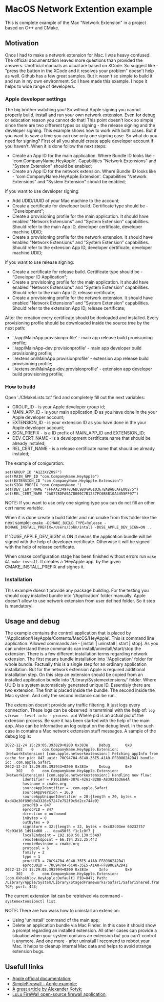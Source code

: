 # MacOS Network Extention example
This is complete example of the Mac "Network Extension" in a project based on C++ and CMake.

## Motivation
Once I had to make a network extension for Mac. I was heavy confused. The official documentation leaved more questions than provided the answers. Unofficial manuals as usual are based on XCode. So suggest like - "press the button in the XCode and it resolves your problem" doesn't help as well. Github has a few great samples. But it wasn't so simple to build it and run in my own environment. So I have made this example. I hope it helps to wide range of developers.

### Apple developer settings
The big brother watching you! So without Apple signing you cannot properly build, install and run your own network extension. Even for debug or education reason you cannot do that!
This point doesn't look so simple since there are two different types os signing - the release signing and the developer signing. This example shows how to work with both cases. But  if you want to save a time you can use only one signing case.
So what do you need for signing? First of all you should create apple developer account if you haven't. When it is done follow the next steps:
* Create an App ID for the main application. Where Bundle ID looks like - 'com.CompanyName.HeyApple'. Capabilities "Network Extensions" and "System Extension" should be enabled;
* Create an App ID for the network extension. Where Bundle ID looks like - 'com.CompanyName.HeyApple.Extension'. Capabilities "Network Extensions" and "System Extension" should be enabled;

If you want to use developer signing:
* Add  UDID/UUID of your Mac machine to the account;
* Create a certificate for developer build. Certificate type should be - "Development";
* Create a provisioning profile for the main application. It should have enabled "Network Extensions" and "System Extension" capabilities. Should refer to the main App ID, developer certificate, developer machine UDID;
* Create a provisioning profile for the network extension. It should have enabled "Network Extensions" and "System Extension" capabilities. Should refer to the extension App ID, developer certificate, developer machine UDID;

If you want to use release signing:
* Create a certificate for release build. Certificate type should be - "Developer ID Application";
* Create a provisioning profile for the main application. It should have enabled "Network Extensions" and "System Extension" capabilities. Should refer to the main App ID, release certificate;
* Create a provisioning profile for the network extension. It should have enabled "Network Extensions" and "System Extension" capabilities. Should refer to the extension App ID, release certificate;

After the creation every certificate should be donloaded and installed. Every provisioning profile should be downloaded inside the source tree by the next path:
* './app/MainApp.provisionprofile' - main app release build provisioning profile;
* './app/MainApp-dev.provisionprofile' - main app developer build provisioning profile;
* './extension/MainApp.provisionprofile' - extension app release build provisioning profile;
* './extension/MainApp-dev.provisionprofile' - extension app developer build provisioning profile;

### How to build
Open './CMakeLists.txt' find and completely fill out the next variables:
* GROUP_ID - is your Apple developer group id;
* MAIN_APP_ID - is your main application ID as you have done in the your Apple developer account;
* EXTENSION_ID - is your extension ID as you have done in the your Apple developer account;
* SIGN_PREFIX - is a ID prefix of MAIN_APP_ID and EXTENSION_ID;
* DEV_CERT_NAME - is a development certificate name that should be already instaled;
* REL_CERT_NAME - is a release certificate name that should be already instaled;

The example of coniguration:
```
set(GROUP_ID "A123XYZ09F")
set(MAIN_APP_ID "com.CompanyName.HeyApple")
set(EXTENSION_ID "com.CompanyName.HeyApple.Extension")
set(SIGN_PREFIX "com.CompanyName.")
set(DEV_CERT_NAME "FFFAA23497836BC9B0%A010367BABABCAFE00275")
set(REL_CERT_NAME "2A0778DFA9A78000C7B1237FC6B8B10A4455FF07")
```
NOTE: If you want to use only one signing type you can do not fill an other cert name variable.

When it is done create a build folder and run cmake from this folder like the next sample:
`cmake -DCMAKE_BUILD_TYPE=Release -DCMAKE_INSTALL_PREFIX=/Users/John/intall -DUSE_APPLE_DEV_SIGN=ON ..`

If 'DUSE_APPLE_DEV_SIGN' is ON it means the application bundle will be signed with the help of developer certificate.
Otherwise it will be signed with the help of release certificate.

When cmake configuration stage has been finished without errors run `make && make install`. It creates a 'HeyApple.app' by the given CMAKE_INSTALL_PREFIX and signes it.

### Installation
This example doesn't provide any package building. For the testing you should copy installed bundle into '/Application' folder manually. Apple doesn't allow to use network extension from user defined folder. So it step is mandatory!

## Usage and debug
The example contains the controll application that is placed by '/Application/HeyApple/Contents/MacOS/HeyApple'. This is command line application. Allowed commands are - [install | uninstall | start | stop]. As you can understand these commands can install/uninstall/start/stop the extension. There is a few different installation terms regarding network extension. The first means bundle installation into '/Application' folder for whole bundle. Factually this is a single step for an ordinary application installation. But for the network extension Apple is required additional installation step. On this step an extension should be copied from an installed application bundle into '/Library/Systemextensions/<UUID>' folder. Where UUID is a system automaticaly generated unique ID. Essentialy there are two extension. The first is placed inside the bundle. The second inside the Mac system. And only the second instance can be run.

The extension doesn't provide any traffic filtering. It just logs every connection. These logs can be observed in temrminal with the help of:
`log stream --level info --process pid`
Where pid is an actual pid of the extension process. Be sure it has been started with the help of the main app.
Also can be informative an log output on the debug level. In the such case in contains a Mac network extension stuff messages. A sample of the debug log is:
```
2022-12-24 15:29:05.393829+0200 0x383e     Debug       0x0                  302    0    com.CompanyName.HeyApple.Extension: (NetworkExtension) [com.apple.networkextension:] Fetching appInfo from cache for pid: 847 uuid: 70C94704-6C40-35E5-A1A0-FF89862A2D41 bundle id: .com.apple.Safari
2022-12-24 15:29:05.393943+0200 0x383e     Debug       0x0                  302    0    com.CompanyName.HeyApple.Extension: (NetworkExtension) [com.apple.networkextension:] Handling new flow:
        identifier = F101E8A8-387E-42A1-B28B-AB392163664A
        hostname = cmake.org
        sourceAppIdentifier = .com.apple.Safari
        sourceAppVersion = 16.0
        sourceAppUniqueIdentifier = 20:{length = 20, bytes = 0xd43e30f896b843326e57247e752f9c5d2cc744e9}
        procPID = 847
        eprocPID = 847
        direction = outbound
        inBytes = 0
        outBytes = 0
        signature = 32:{length = 32, bytes = 0xc82c03ee 60232757 f9c93d16 1d914d60 ... dea450f5 f1c1c0f7 }
        localEndpoint = 192.168.50.138:53497
        remoteEndpoint = 66.194.253.25:443
        remoteHostname = cmake.org
        protocol = 6
        family = 2
        type = 1
        procUUID = 70C94704-6C40-35E5-A1A0-FF89862A2D41
        eprocUUID = 70C94704-6C40-35E5-A1A0-FF89862A2D41
2022-12-24 15:29:05.393994+0200 0x383e     Info        0x0                  302    0    com.CompanyName.HeyApple.Extension: [com.Okhokhlov.HeyApple:Default] PID=847; Path: /Library/Apple/System/Library/StagedFrameworks/Safari/SafariShared.framework/Versions/A/XPCServices/com.apple.Safari.SearchHelper.xpc/Contents/MacOS/com.apple.Safari.SearchHelper; TCP; port: 443;
```

The current extension list can be retrieived via command - `systemextensionctl list`.

NOTE: There are two wass how to uninstall an extension:
* Using 'uninstall' command of the main app;
* Delete an application bundle via Mac Finder. In this case it should show a prompt regarding an installed extension.
  All other cases can provide a situation when your system contains an extension but you can't control it anymore.
 And one more - after uninstall I recomend to reboot your Mac. It helps to cleanup internal Mac data and helps to avoid strange extension bugs.

## Usefull links
* [Apple official documentation](https://developer.apple.com/documentation/networkextension?language=objc);
* [SimpleFirewall - Apple example](https://developer.apple.com/documentation/networkextension/filtering_network_traffic);
* [A great article by Alexander Kotyk](https://www.apriorit.com/dev-blog/669-mac-system-extensions);
* [LuLu FireWall open-source firewall application](https://github.com/objective-see/LuLu);